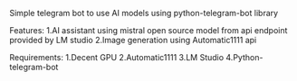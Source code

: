 Simple telegram bot to use AI models using python-telegram-bot library

Features:
1.AI assistant using mistral open source model from api endpoint provided by LM studio
2.Image generation using Automatic1111 api
 
Requirements:
1.Decent GPU
2.Automatic1111
3.LM Studio
4.Python-telegram-bot

